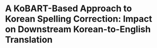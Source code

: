 # A KoBART-Based Approach to Korean Spelling Correction: Impact on Downstream Korean-to-English Translation


